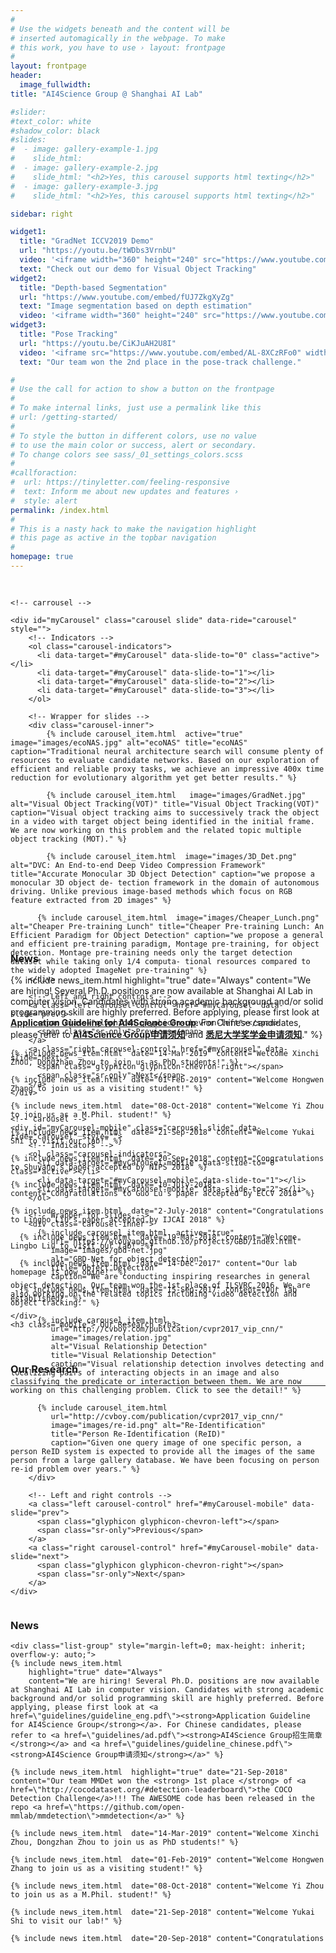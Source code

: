 ```yaml
---
#
# Use the widgets beneath and the content will be
# inserted automagically in the webpage. To make
# this work, you have to use › layout: frontpage
#
layout: frontpage
header:
  image_fullwidth:
title: "AI4Science Group @ Shanghai AI Lab"

#slider:
#text_color: white
#shadow_color: black
#slides:
#  - image: gallery-example-1.jpg
#    slide_html:
#  - image: gallery-example-2.jpg
#    slide_html: "<h2>Yes, this carousel supports html texting</h2>"
#  - image: gallery-example-3.jpg
#    slide_html: "<h2>Yes, this carousel supports html texting</h2>"

sidebar: right

widget1:
  title: "GradNet ICCV2019 Demo"
  url: "https://youtu.be/tWDbs3VrnbU"
  video: '<iframe width="360" height="240" src="https://www.youtube.com/embed/tWDbs3VrnbU" allow="accelerometer; encrypted-media; gyroscope; picture-in-picture" allowfullscreen style="max-width: 100%; max-height: 150pt;"></iframe>'
  text: "Check out our demo for Visual Object Tracking"
widget2:
  title: "Depth-based Segmentation"
  url: "https://www.youtube.com/embed/fUJ7ZkgXyZg"
  text: "Image segmentation based on depth estimation"
  video: '<iframe width="360" height="240" src="https://www.youtube.com/embed/fUJ7ZkgXyZg" frameborder="0" allow="accelerometer; autoplay; encrypted-media; gyroscope; picture-in-picture" allowfullscreen style="max-width: 100%; max-height: 150pt;"></iframe>'
widget3:
  title: "Pose Tracking"
  url: "https://youtu.be/CiKJuAH2U8I"
  video: '<iframe src="https://www.youtube.com/embed/AL-8XCzRFo0" width="360" height="240" allow="accelerometer; encrypted-media; gyroscope; picture-in-picture" allowfullscreen style="max-width: 100%; max-height: 150pt;"></iframe>'
  text: "Our team won the 2nd place in the pose-track challenge."

#
# Use the call for action to show a button on the frontpage
#
# To make internal links, just use a permalink like this
# url: /getting-started/
#
# To style the button in different colors, use no value
# to use the main color or success, alert or secondary.
# To change colors see sass/_01_settings_colors.scss
#
#callforaction:
#  url: https://tinyletter.com/feeling-responsive
#  text: Inform me about new updates and features ›
#  style: alert
permalink: /index.html
#
# This is a nasty hack to make the navigation highlight
# this page as active in the topbar navigation
#
homepage: true
---
```


<div class="row main-content" style= " margin-top: 30px; max-height:540px">
  <div class="column small-9 pc">
    
    <!-- carrousel -->

    <div id="myCarousel" class="carousel slide" data-ride="carousel" style="">
        <!-- Indicators -->
        <ol class="carousel-indicators">
          <li data-target="#myCarousel" data-slide-to="0" class="active"></li>
          <li data-target="#myCarousel" data-slide-to="1"></li>
          <li data-target="#myCarousel" data-slide-to="2"></li>
          <li data-target="#myCarousel" data-slide-to="3"></li>
        </ol>

        <!-- Wrapper for slides -->
        <div class="carousel-inner">
      		{% include carousel_item.html  active="true"  image="images/ecoNAS.jpg" alt="ecoNAS" title="ecoNAS" caption="Traditional neural architecture search will consume plenty of resources to evaluate candidate networks. Based on our exploration of efficient and reliable proxy tasks, we achieve an impressive 400x time reduction for evolutionary algorithm yet get better results." %}

      		{% include carousel_item.html   image="images/GradNet.jpg" alt="Visual Object Tracking(VOT)" title="Visual Object Tracking(VOT)" caption="Visual object tracking aims to successively track the object in a video with target object being identified in the initial frame. We are now working on this problem and the related topic multiple object tracking (MOT)." %}

      		{% include carousel_item.html  image="images/3D_Det.png" alt="DVC: An End-to-end Deep Video Compression Framework" title="Accurate Monocular 3D Object Detection" caption="we propose a monocular 3D object de- tection framework in the domain of autonomous driving. Unlike previous image-based methods which focus on RGB feature extracted from 2D images" %}

          {% include carousel_item.html  image="images/Cheaper_Lunch.png" alt="Cheaper Pre-training Lunch" title="Cheaper Pre-training Lunch: An Efficient Paradigm for Object Detection" caption="we propose a general and efficient pre-training paradigm, Montage pre-training, for object detection. Montage pre-training needs only the target detection dataset while taking only 1/4 computa- tional resources compared to the widely adopted ImageNet pre-training" %}
        </div>

        <!-- Left and right controls -->
        <a class="left carousel-control" href="#myCarousel" data-slide="prev">
          <span class="glyphicon glyphicon-chevron-left"></span>
          <span class="sr-only">Previous</span>
        </a>
        <a class="right carousel-control" href="#myCarousel" data-slide="next">
          <span class="glyphicon glyphicon-chevron-right"></span>
          <span class="sr-only">Next</span>
        </a>
    </div>

  </div>

  <!-- carrousel on mobile devices -->
  <div class="column small-12 mobile">
    
    <!-- carousel -->
    <div id="myCarousel-mobile" class="carousel slide" data-ride="carousel" style="">
        <!-- Indicators -->
        <ol class="carousel-indicators">
          <li data-target="#myCarousel-mobile" data-slide-to="0" class="active"></li>
          <li data-target="#myCarousel-mobile" data-slide-to="1"></li>
          <li data-target="#myCarousel-mobile" data-slide-to="2"></li>
        </ol>

        <!-- Wrapper for slides -->
        <div class="carousel-inner">
          {% include carousel_item.html  active="true"
             url="https://wlouyang.github.io/projects/GBD/index.html"
             image="images/gbd-net.jpg"
             alt="GBD-Net for object detection"
             title="Object Detection"
             caption="We are conducting inspiring researches in general object detection. Our team won the 1st place of ILSVRC 2016. We are also working on the related topics including video detection and object tracking." %}

          {% include carousel_item.html
             url="http://cvboy.com/publication/cvpr2017_vip_cnn/"
             image="images/relation.jpg"
             alt="Visual Relationship Detection"
             title="Visual Relationship Detection"
             caption="Visual relationship detection involves detecting and localizing pairs of interacting objects in an image and also classifying the predicate or interaction between them. We are now working on this challenging problem. Click to see the detail!" %}

          {% include carousel_item.html
             url="http://cvboy.com/publication/cvpr2017_vip_cnn/"
             image="images/re-id.png" alt="Re-Identification"
             title="Person Re-Identification (ReID)"
             caption="Given one query image of one specific person, a person ReID system is expected to provide all the images of the same person from a large gallery database. We have been focusing on person re-id problem over years." %}
        </div>

        <!-- Left and right controls -->
        <a class="left carousel-control" href="#myCarousel-mobile" data-slide="prev">
          <span class="glyphicon glyphicon-chevron-left"></span>
          <span class="sr-only">Previous</span>
        </a>
        <a class="right carousel-control" href="#myCarousel-mobile" data-slide="next">
          <span class="glyphicon glyphicon-chevron-right"></span>
          <span class="sr-only">Next</span>
        </a>
    </div>

  </div>

  <div class="column small-3 pc" style="max-height: inherit">
  	<div><h3>News</h3></div>
    
    <div class="list-group" style="margin-left=0; max-height: inherit; overflow-y: auto;">
    {% include news_item.html 
        highlight="true" date="Always"
        content="We are hiring! Several Ph.D. positions are now available at Shanghai AI Lab in computer vision. Candidates with strong academic background and/or solid programming skill are highly preferred. Before applying, please first look at <a href=\"guidelines/guideline_eng.pdf\"><strong>Application Guideline for AI4Science Group</strong></a>. For Chinese candidates, please refer to <a href=\"guidelines/ad.pdf\"><strong>AI4Science Group招生简章</strong></a> and <a href=\"guidelines/guideline_chinese.pdf\"><strong>AI4Science Group申请须知</strong></a>" %}

    {% include news_item.html  highlight="true" date="21-Sep-2018" content="Our team MMDet won the <strong> 1st place </strong> of <a href=\"http://cocodataset.org/#detection-leaderboard\">the COCO Detection Challenge</a>!!! The AWESOME code has been released in the repo <a href=\"https://github.com/open-mmlab/mmdetection\">mmdetection</a>" %}

    {% include news_item.html  date="14-Mar-2019" content="Welcome Xinchi Zhou, Dongzhan Zhou to join us as PhD students!" %}

    {% include news_item.html  date="01-Feb-2019" content="Welcome Hongwen Zhang to join us as a visiting student!" %}

    {% include news_item.html  date="08-Oct-2018" content="Welcome Yi Zhou to join us as a M.Phil. student!" %}

    {% include news_item.html  date="21-Sep-2018" content="Welcome Yukai Shi to visit our lab!" %}

    {% include news_item.html  date="20-Sep-2018" content="Congratulations to Shuyang's paper accepted by NIPS 2018" %}

    {% include news_item.html  date="10-July-2018" content="Congratulations to Guo Lu's paper accepted by ECCV 2018" %}

    {% include news_item.html  date="2-July-2018" content="Congratulations to Lingbo Liu's paper accepted by IJCAI 2018" %}

      {% include news_item.html  date="19-Mar-2018" content="Welcome Lingbo Liu to visit our lab!" %}

{% include news_item.html  date="14-Dec-2017" content="Our lab homepage is now onine!" %}
{% include news_item.html  date="15-Sep-2017" content="Our lab established!" %}

    </div>

  </div>
</div>

<div class="column small-12 mobile">
    <br>
    <h3>News</h3>
    <div class="list-group" style="margin-left=0">
      {% include news_item.html 
        highlight="true" date="Always"
        content="We are hiring! Several Ph.D. positions are now available at Shanghai AI Lab in computer vision. Candidates with strong academic background and/or solid programming skill are highly preferred. Before applying, please first look at <a href=\"guidelines/guideline_eng.pdf\"><strong>Application Guideline for AI4Science Group</strong></a>. For Chinese candidates, please refer to <a href=\"guidelines/guideline_chinese.pdf\"><strong>AI4Science Group申请须知</strong></a> and <a href=\"guidelines/scholarship_chi.pdf\"><strong>悉尼大学奖学金申请须知</strong></a>." %}

    {% include news_item.html  date="14-Mar-2019" content="Welcome Xinchi Zhou, Dongzhan Zhou to join us as PhD students!" %}

    {% include news_item.html  date="01-Feb-2019" content="Welcome Hongwen Zhang to join us as a visiting student!" %}

    {% include news_item.html  date="08-Oct-2018" content="Welcome Yi Zhou to join us as a M.Phil. student!" %}

    {% include news_item.html  date="21-Sep-2018" content="Welcome Yukai Shi to visit our lab!" %}

    {% include news_item.html  date="20-Sep-2018" content="Congratulations to Shuyang's paper accepted by NIPS 2018" %}

    {% include news_item.html  date="10-July-2018" content="Congratulations to Guo Lu's paper accepted by ECCV 2018" %}

    {% include news_item.html  date="2-July-2018" content="Congratulations to Lingbo Liu's paper accepted by IJCAI 2018" %}

      {% include news_item.html  date="19-Mar-2018" content="Welcome Lingbo Liu to visit our lab!" %}

      {% include news_item.html  date="14-Dec-2017" content="Our lab homepage is now onine!" %}

      {% include news_item.html  date="15-Sep-2017" content="Our lab established!" %}

    </div>
    <h3 class="mobile"> Our Research </h3>

</div>

<div class="pc">
<br>
<h3> Our Research </h3> 
</div>

---

